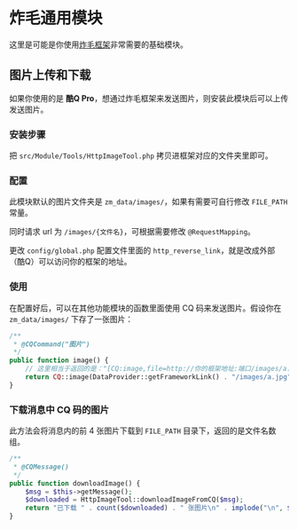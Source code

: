 # 炸毛通用模块

这里是可能是你使用[炸毛框架](https://github.com/zhamao-robot/zhamao-framework)非常需要的基础模块。

## 图片上传和下载
如果你使用的是 **酷Q Pro**，想通过炸毛框架来发送图片，则安装此模块后可以上传发送图片。

### 安装步骤
把 `src/Module/Tools/HttpImageTool.php` 拷贝进框架对应的文件夹里即可。

### 配置
此模块默认的图片文件夹是 `zm_data/images/`，如果有需要可自行修改 `FILE_PATH` 常量。

同时请求 url 为 `/images/{文件名}`，可根据需要修改 `@RequestMapping`。

更改 `config/global.php` 配置文件里面的 `http_reverse_link`，就是改成外部（酷Q）可以访问你的框架的地址。

### 使用
在配置好后，可以在其他功能模块的函数里面使用 CQ 码来发送图片。假设你在 `zm_data/images/` 下存了一张图片：
```php
/**
 * @CQCommand("图片")
 */
public function image() {
    // 这里相当于返回的是："[CQ:image,file=http://你的框架地址:端口/images/a.jpg]"
    return CQ::image(DataProvider::getFrameworkLink() . "/images/a.jpg");
}
```

### 下载消息中 CQ 码的图片
此方法会将消息内的前 4 张图片下载到 `FILE_PATH` 目录下，返回的是文件名数组。
```php
/**
 * @CQMessage()
 */
public function downloadImage() {
    $msg = $this->getMessage();
    $downloaded = HttpImageTool::downloadImageFromCQ($msg);
    return "已下载 " . count($downloaded) . " 张图片\n" . implode("\n", $downloaded);
}
```
